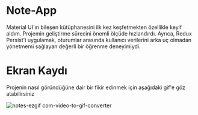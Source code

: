 # Note-App
Material UI'ın bileşen kütüphanesini ilk kez keşfetmekten özellikle keyif aldım. Projemin geliştirme sürecini önemli ölçüde hızlandırdı. Ayrıca, Redux Persist'i uygulamak, oturumlar arasında kullanıcı verilerini arka uç olmadan yönetmemi sağlayan değerli bir öğrenme deneyimiydi.

# Ekran Kaydı
Projenin nasıl göründüğüne dair bir fikir edinmek için aşağıdaki gif'e göz atabilirsiniz

![notes-ezgif com-video-to-gif-converter](https://github.com/user-attachments/assets/d3bba7b1-c4cc-448f-90bb-34b2a4ce89c4)

